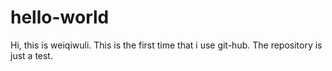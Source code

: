 # hello-world
Hi, this is weiqiwuli. This is the first time that i use git-hub.
The repository is just a test.
